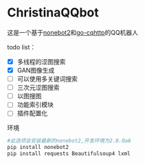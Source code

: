 # ChristinaQQbot

这是一个基于[nonebot2](https://github.com/nonebot/nonebot2)和[go-cqhttp](https://github.com/Mrs4s/go-cqhttp)的QQ机器人

todo list：

- [x] 多线程的涩图搜索
- [x] GAN图像生成
- [ ] 可以使用多关键词搜索
- [ ] 三次元涩图搜索
- [ ] 以图搜图
- [ ] 功能索引模块
- [ ] 插件配置化

环境

```sh
#此选项会安装最新的nonebot2,开发环境为2.0.0a6
pip install nonebot2
pip install requests Beautifulsoup4 lxml
```

